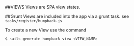 ##VIEWS
Views are SPA view states.

##Grunt
Views are included into the app via a grunt task. see `tasks/register/humpback.js`

To create a new View use the command 
```sh
$ sails generate humpback-view <VIEW_NAME>
````
